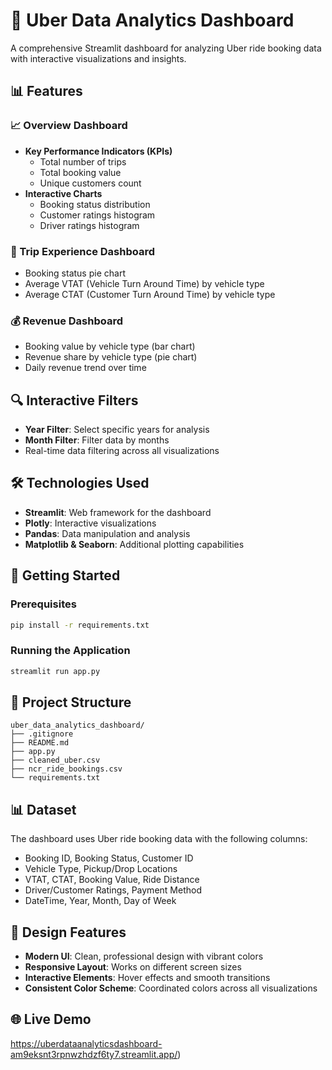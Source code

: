 # 🚗 Uber Data Analytics Dashboard

A comprehensive Streamlit dashboard for analyzing Uber ride booking data with interactive visualizations and insights.

## 📊 Features

### 📈 Overview Dashboard
- **Key Performance Indicators (KPIs)**
  - Total number of trips
  - Total booking value
  - Unique customers count
- **Interactive Charts**
  - Booking status distribution
  - Customer ratings histogram
  - Driver ratings histogram

### 🚕 Trip Experience Dashboard
- Booking status pie chart
- Average VTAT (Vehicle Turn Around Time) by vehicle type
- Average CTAT (Customer Turn Around Time) by vehicle type

### 💰 Revenue Dashboard
- Booking value by vehicle type (bar chart)
- Revenue share by vehicle type (pie chart)
- Daily revenue trend over time

## 🔍 Interactive Filters
- **Year Filter**: Select specific years for analysis
- **Month Filter**: Filter data by months
- Real-time data filtering across all visualizations

## 🛠️ Technologies Used
- **Streamlit**: Web framework for the dashboard
- **Plotly**: Interactive visualizations
- **Pandas**: Data manipulation and analysis
- **Matplotlib & Seaborn**: Additional plotting capabilities

## 🚀 Getting Started

### Prerequisites
```bash
pip install -r requirements.txt
```

### Running the Application
```bash
streamlit run app.py
```

## 📁 Project Structure
```
uber_data_analytics_dashboard/
├── .gitignore             
├── README.md                 
├── app.py                      
├── cleaned_uber.csv             
├── ncr_ride_bookings.csv       
└── requirements.txt              
```

## 📊 Dataset
The dashboard uses Uber ride booking data with the following columns:
- Booking ID, Booking Status, Customer ID
- Vehicle Type, Pickup/Drop Locations
- VTAT, CTAT, Booking Value, Ride Distance
- Driver/Customer Ratings, Payment Method
- DateTime, Year, Month, Day of Week

## 🎨 Design Features
- **Modern UI**: Clean, professional design with vibrant colors
- **Responsive Layout**: Works on different screen sizes
- **Interactive Elements**: Hover effects and smooth transitions
- **Consistent Color Scheme**: Coordinated colors across all visualizations

## 🌐 Live Demo
https://uberdataanalyticsdashboard-am9eksnt3rpnwzhdzf6ty7.streamlit.app/)

